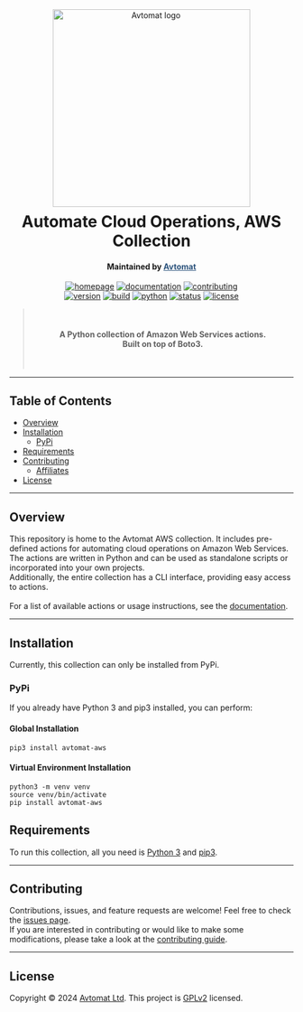 <div align="center">
  <center>
    <a href="https://github.com/avtomat-hub/avtomat-aws">
      <img width="350" alt="Avtomat logo" src="logo.svg" />
    </a>
  </center>
</div>
<div align="center" style="margin-top: -30px">
  <center><h1 align="center">Automate Cloud Operations, AWS Collection<i></i></h1></center>
  <center><h4>Maintained by <a style="color: #2d547d;" href="https://avtomat.io" target="_blank">Avtomat</a></h4><i></i></center>
</div>

<div align="center">

[![homepage](https://img.shields.io/website?url=https%3A%2F%2Favtomat.io&style=flat-square)](https://avtomat.io)
[![documentation](https://img.shields.io/badge/documentation-yes-brightgreen.svg?style=flat-square)](https://docs.avtomat.io/aws/get_started)
[![contributing](https://img.shields.io/badge/contributing-guide-blue?style=flat-square)](/docs/CONTRIBUTING.md)
<br/>
[![version](https://img.shields.io/badge/version-0.1.0-blue.svg?style=flat-square)](https://github.com/avtomat-hub/avtomat-aws)
[![build](https://img.shields.io/github/actions/workflow/status/avtomat-hub/avtomat-hub.github.io/ci.yml?style=flat-square)](https://github.com/avtomat-hub/avtomat-aws/commits/main)
[![python](https://img.shields.io/pypi/pyversions/avtomat-aws?style=flat-square)](https://pypi.org/p/avtomat-aws)
[![status](https://img.shields.io/pypi/status/avtomat-aws?style=flat-square)](https://pypi.org/p/avtomat-aws)
[![license](https://img.shields.io/github/license/avtomat-hub/avtomat-aws?style=flat-square)](ttps://github.com/avtomat-hub/avtomat-aws/blob/main/LICENSE)

</div>

> </br><h4 align="center">**A Python collection of Amazon Web Services actions. </br> 
> Built on top of Boto3.**</h4></br>

---

## Table of Contents

- [Overview](#overview)
- [Installation](#installation)
  - [PyPi](#pypi)
- [Requirements](#requirements)
- [Contributing](#contributing)
  - [Affiliates](#affiliates)
- [License](#license)

---

## Overview

This repository is home to the Avtomat AWS collection. It includes pre-defined actions for automating cloud operations on Amazon Web Services. </br> 
The actions are written in Python and can be used as standalone scripts or incorporated into your own projects. </br> 
Additionally, the entire collection has a CLI interface, providing easy access to actions. </br> </br>
For a list of available actions or usage instructions, see the [documentation](https://docs.avtomat.io/aws/get_started).

---

## Installation

Currently, this collection can only be installed from PyPi.

### PyPi

If you already have Python 3 and pip3 installed, you can perform:

#### Global Installation

```shell
pip3 install avtomat-aws
```

#### Virtual Environment Installation

```shell 
python3 -m venv venv
source venv/bin/activate
pip install avtomat-aws
```

## Requirements

To run this collection, all you need is [Python 3](https://www.python.org/) and [pip3](https://pip.pypa.io/en/stable/).

---

## Contributing

Contributions, issues, and feature requests are welcome! Feel free to check the [issues page](https://github.com/avtomat-hub/avtomat-aws/issues). <br>If you are interested in contributing or would like to make some modifications, please take a look at the [contributing guide](/docs/CONTRIBUTING.md).

---

## License

Copyright © 2024 [Avtomat Ltd](https://avtomat.io). This project is [GPLv2](https://github.com/avtomat-hub/avtomat-aws/blob/main/LICENSE) licensed.